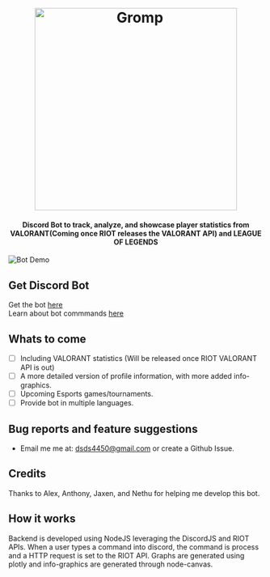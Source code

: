 <h1 align="center">
  <br>
  <a href="http://www.gromp.xyz"><img src="https://github.com/Dhruv-m-Shah/League-of-Legends-Discord-Bot/blob/master/readmeImages/gromp_name.png" alt="Gromp" width="400"></a>

</h1>
<h4 align="center">Discord Bot to track, analyze, and showcase player statistics from VALORANT(Coming once RIOT releases the VALORANT API) and LEAGUE OF LEGENDS </h4>

![Bot Demo](https://github.com/Dhruv-m-Shah/League-of-Legends-Discord-Bot/blob/master/readmeImages/2020-06-24-23-55-17_Trim-_online-video-cutter.com_-_1_.gif)

## Get Discord Bot
Get the bot [here](https://discord.com/oauth2/authorize?client_id=704888702585012345&permissions=0&scope=bot) <br>
Learn about bot commmands [here](http://www.gromp.xyz/Documentation/start.html)


## Whats to come
- [ ] Including VALORANT statistics (Will be released once RIOT VALORANT API is out)
- [ ] A more detailed version of profile information, with more added info-graphics.
- [ ] Upcoming Esports games/tournaments.
- [ ] Provide bot in multiple languages.

## Bug reports and feature suggestions
- Email me me at: dsds4450@gmail.com or create a Github Issue.

## Credits
Thanks to Alex, Anthony, Jaxen, and Nethu for helping me develop this bot.

## How it works
Backend is developed using NodeJS leveraging the DiscordJS and RIOT APIs. When a user types a command into discord, the command is process and a HTTP request is set to the RIOT API. Graphs are generated using plotly and info-graphics are generated through node-canvas.


